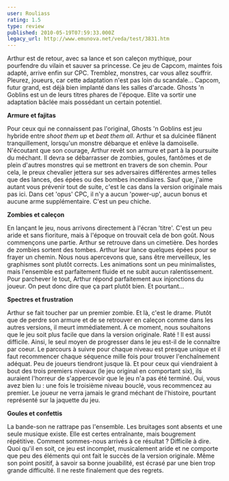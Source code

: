 ```yaml
---
user: Rouliass
rating: 1.5
type: review
published: 2010-05-19T07:59:33.000Z
legacy_url: http://www.emunova.net/veda/test/3831.htm
---
```

Arthur est de retour, avec sa lance et son caleçon mythique, pour pourfendre du vilain et sauver sa princesse. Ce jeu de Capcom, maintes fois adapté, arrive enfin sur CPC. Tremblez, monstres, car vous allez souffrir. Pleurez, joueurs, car cette adaptation n'est pas loin du scandale... Capcom, futur grand, est déjà bien implanté dans les salles d'arcade. Ghosts 'n Goblins est un de leurs titres phares de l'époque. Elite va sortir une adaptation bâclée mais possédant un certain potentiel.  

  

**Armure et fajitas**  

  

Pour ceux qui ne connaissent pas l'original, Ghosts 'n Goblins est jeu hybride entre _shoot them up_ et _beat them all_. Arthur et sa dulcinée flânent tranquillement, lorsqu'un monstre débarque et enlève la damoiselle. N'écoutant que son courage, Arthur revêt son armure et part à la poursuite du méchant. Il devra se débarrasser de zombies, goules, fantômes et de plein d'autres monstres qui se mettront en travers de son chemin. Pour cela, le preux chevalier jettera sur ses adversaires différentes armes telles que des lances, des épées ou des bombes incendiaires. Sauf que, j'aime autant vous prévenir tout de suite, c'est le cas dans la version originale mais pas ici. Dans cet 'opus' CPC, il n'y a aucun 'power-up', aucun bonus et aucune arme supplémentaire. C'est un peu chiche.  

  

**Zombies et caleçon**  

  

En lançant le jeu, nous arrivons directement à l'écran 'titre'. C'est un peu aride et sans fioriture, mais à l'époque on trouvait cela de bon goût. Nous commençons une partie. Arthur se retrouve dans un cimetière. Des hordes de zombies sortent des tombes. Arthur leur lance quelques épées pour se frayer un chemin. Nous nous apercevons que, sans être merveilleux, les graphismes sont plutôt corrects. Les animations sont un peu minimalistes, mais l'ensemble est parfaitement fluide et ne subit aucun ralentissement. Pour parchever le tout, Arthur répond parfaitement aux injonctions du joueur. On peut donc dire que ça part plutôt bien. Et pourtant...  

  

**Spectres et frustration**  

  

Arthur se fait toucher par un premier zombie. Et là, c'est le drame. Plutôt que de perdre son armure et de se retrouver en caleçon comme dans les autres versions, il meurt immédiatement. À ce moment, nous souhaitons que le jeu soit plus facile que dans la version originale. Raté ! Il est aussi difficile. Ainsi, le seul moyen de progresser dans le jeu est-il de le connaître par coeur. Le parcours à suivre pour chaque niveau est presque unique et il faut recommencer chaque séquence mille fois pour trouver l'enchaînement adéquat. Peu de joueurs tiendront jusque là. Et pour ceux qui viendraient à bout des trois premiers niveaux (le jeu original en comportant six), ils auraient l'horreur de s'appercevoir que le jeu n'a pas été terminé. Oui, vous avez bien lu : une fois le troisième niveau bouclé, vous recommencez au premier. Le joueur ne verra jamais le grand méchant de l'histoire, pourtant représenté sur la jaquette du jeu.  

  

**Goules et confettis**  

  

La bande-son ne rattrape pas l'ensemble. Les bruitages sont absents et une seule musique existe. Elle est certes entraînante, mais bougrement répétitive. Comment sommes-nous arrivés à ce résultat ? Difficile à dire. Quoi qu'il en soit, ce jeu est incomplet, musicalement aride et ne comporte que peu des éléments qui ont fait le succès de la version originale. Même son point positif, à savoir sa bonne jouabilité, est écrasé par une bien trop grande difficulté. Il ne reste finalement que des regrets.